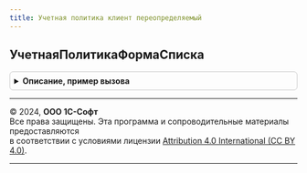 ```yaml
---
title: Учетная политика клиент переопределяемый
---
```



## УчетнаяПолитикаФормаСписка
<details style="margin: 1em 0; padding: 0.5em; border: 1px solid #ccc; border-radius: 6px;">

<summary style="font-weight: bold; cursor: pointer;">Описание, пример вызова</summary>

```bsl

// Определяет форму списка регистра сведений учетной политики.
//
//
Функция УчетнаяПолитикаФормаСписка() Экспорт
```

Пример вызова
```bsl
Результат = УчетнаяПолитикаКлиентПереопределяемый.УчетнаяПолитикаФормаСписка() 
```
</details>

---

© 2024, **ООО 1С-Софт**  
Все права защищены. Эта программа и сопроводительные материалы предоставляются  
в соответствии с условиями лицензии [Attribution 4.0 International (CC BY 4.0)](https://creativecommons.org/licenses/by/4.0/legalcode).

---
